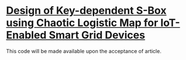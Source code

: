 # [Design of Key-dependent S-Box using Chaotic Logistic Map for IoT-Enabled Smart Grid Devices](https://ieeexplore.ieee.org/abstract/document/10428685)
This code will be made available upon the acceptance of article.
